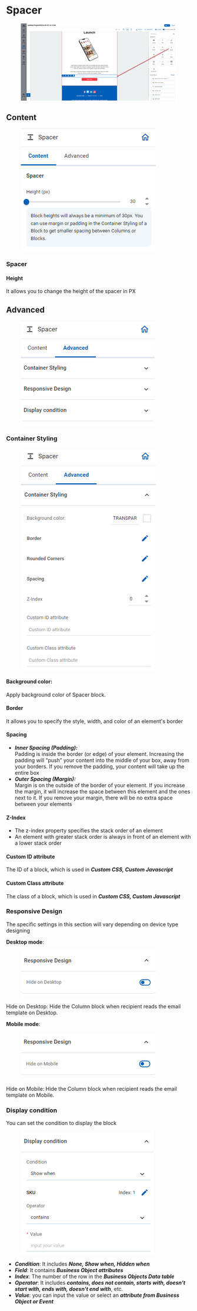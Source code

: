 # Spacer

<figure><img src="../../../../.gitbook/assets/image (3858).png" alt=""><figcaption></figcaption></figure>

## Content

<figure><img src="../../../../.gitbook/assets/image (3852).png" alt=""><figcaption></figcaption></figure>

### Spacer

#### Height

It allows you to change the height of the spacer in PX

## Advanced&#x20;

<figure><img src="../../../../.gitbook/assets/image (3853).png" alt=""><figcaption></figcaption></figure>

### Container Styling

<figure><img src="../../../../.gitbook/assets/image (3854).png" alt=""><figcaption></figcaption></figure>

#### **Background color:**

Apply background color of Spacer block.

#### **Border**

It allows you to specify the style, width, and color of an element's border

#### **Spacing**

* _**Inner Spacing (Padding):**_ \
  Padding is inside the border (or edge) of your element. Increasing the padding will “push” your content into the middle of your box, away from your borders. If you remove the padding, your content will take up the entire box
* _**Outer Spacing (Margin):**_ \
  Margin is on the outside of the border of your element. If you increase the margin, it will increase the space between this element and the ones next to it. If you remove your margin, there will be no extra space between your elements

#### Z-Index

* The z-index property specifies the stack order of an element
* An element with greater stack order is always in front of an element with a lower stack order

#### Custom ID attribute

The ID of a block, which is used in _**Custom CSS, Custom Javascript**_

#### Custom Class attribute

The class of a block, which is used in _**Custom CSS, Custom Javascript**_

### **Responsive Design**

The specific settings in this section will vary depending on device type designing

**Desktop mode**:

<figure><img src="../../../../.gitbook/assets/image (3855).png" alt=""><figcaption></figcaption></figure>

Hide on Desktop: Hide the Column block when recipient reads the email template on Desktop.

&#x20;

**Mobile mode**:

<figure><img src="../../../../.gitbook/assets/image (3856).png" alt=""><figcaption></figcaption></figure>

Hide on Mobile: Hide the Column block when recipient reads the email template on Mobile.

### Display condition

You can set the condition to display the block

<figure><img src="../../../../.gitbook/assets/image (3857).png" alt=""><figcaption></figcaption></figure>

* _**Condition**_: It includes _**None, Show when, Hidden when**_
* _**Field**_: It contains _**Business Object attributes**_
* _**Index**_: The number of the row in the _**Business Objects Data table**_
* _**Operator**_: It includes _**contains, does not contain, starts with, doesn't start with, ends with, doesn't end with**_, etc.
* _**Value**_: you can input the value or select an _**attribute from Business Object or Event**_
